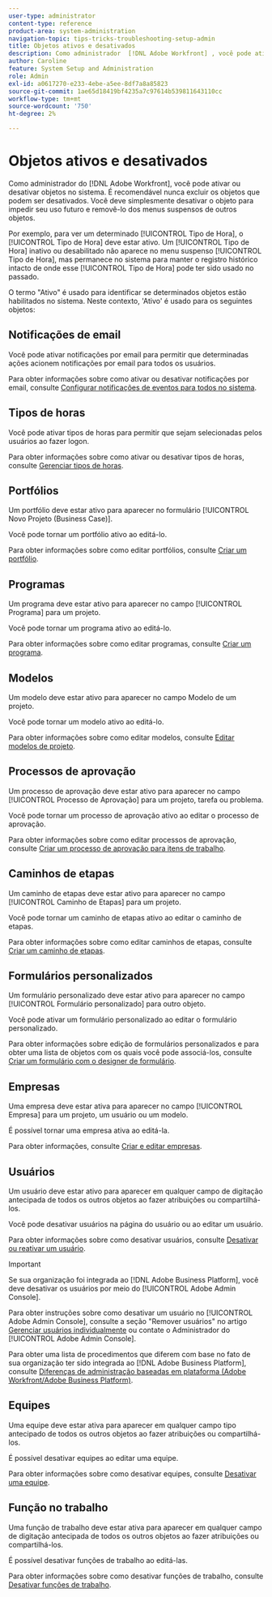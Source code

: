 ```yaml
---
user-type: administrator
content-type: reference
product-area: system-administration
navigation-topic: tips-tricks-troubleshooting-setup-admin
title: Objetos ativos e desativados
description: Como administrador  [!DNL Adobe Workfront] , você pode ativar ou desativar objetos no sistema. É recomendável nunca excluir os objetos que podem ser desativados. Você deve simplesmente desativar o objeto para impedir seu uso futuro e removê-lo dos menus suspensos de outros objetos.
author: Caroline
feature: System Setup and Administration
role: Admin
exl-id: a0617270-e233-4ebe-a5ee-8df7a8a85823
source-git-commit: 1ae65d18419bf4235a7c97614b539811643110cc
workflow-type: tm+mt
source-wordcount: '750'
ht-degree: 2%

---
```


# Objetos ativos e desativados

Como administrador do [!DNL Adobe Workfront], você pode ativar ou desativar objetos no sistema. É recomendável nunca excluir os objetos que podem ser desativados. Você deve simplesmente desativar o objeto para impedir seu uso futuro e removê-lo dos menus suspensos de outros objetos.

Por exemplo, para ver um determinado [!UICONTROL Tipo de Hora], o [!UICONTROL Tipo de Hora] deve estar ativo. Um [!UICONTROL Tipo de Hora] inativo ou desabilitado não aparece no menu suspenso [!UICONTROL Tipo de Hora], mas permanece no sistema para manter o registro histórico intacto de onde esse [!UICONTROL Tipo de Hora] pode ter sido usado no passado.

O termo &quot;Ativo&quot; é usado para identificar se determinados objetos estão habilitados no sistema. Neste contexto, &#39;Ativo&#39; é usado para os seguintes objetos:

## Notificações de email

Você pode ativar notificações por email para permitir que determinadas ações acionem notificações por email para todos os usuários.

Para obter informações sobre como ativar ou desativar notificações por email, consulte [Configurar notificações de eventos para todos no sistema](../../administration-and-setup/manage-workfront/emails/configure-event-notifications-for-everyone-in-the-system.md).

## Tipos de horas

Você pode ativar tipos de horas para permitir que sejam selecionadas pelos usuários ao fazer logon.

Para obter informações sobre como ativar ou desativar tipos de horas, consulte [Gerenciar tipos de horas](../../administration-and-setup/set-up-workfront/configure-timesheets-schedules/hour-types.md).

## Portfólios

Um portfólio deve estar ativo para aparecer no formulário [!UICONTROL Novo Projeto (Business Case)].

Você pode tornar um portfólio ativo ao editá-lo.

Para obter informações sobre como editar portfólios, consulte [Criar um portfólio](../../manage-work/portfolios/create-and-manage-portfolios/create-portfolios.md).

## Programas

Um programa deve estar ativo para aparecer no campo [!UICONTROL Programa] para um projeto.

Você pode tornar um programa ativo ao editá-lo.

Para obter informações sobre como editar programas, consulte [Criar um programa](../../manage-work/portfolios/create-and-manage-programs/create-program.md).

## Modelos

Um modelo deve estar ativo para aparecer no campo Modelo de um projeto.

Você pode tornar um modelo ativo ao editá-lo.

Para obter informações sobre como editar modelos, consulte [Editar modelos de projeto](../../manage-work/projects/create-and-manage-templates/edit-templates.md).

## Processos de aprovação

Um processo de aprovação deve estar ativo para aparecer no campo [!UICONTROL Processo de Aprovação] para um projeto, tarefa ou problema.

Você pode tornar um processo de aprovação ativo ao editar o processo de aprovação.

Para obter informações sobre como editar processos de aprovação, consulte [Criar um processo de aprovação para itens de trabalho](../../administration-and-setup/customize-workfront/configure-approval-milestone-processes/create-approval-processes.md).

## Caminhos de etapas

Um caminho de etapas deve estar ativo para aparecer no campo [!UICONTROL Caminho de Etapas] para um projeto.

Você pode tornar um caminho de etapas ativo ao editar o caminho de etapas.

Para obter informações sobre como editar caminhos de etapas, consulte [Criar um caminho de etapas](../../administration-and-setup/customize-workfront/configure-approval-milestone-processes/create-milestone-path.md).

## Formulários personalizados

Um formulário personalizado deve estar ativo para aparecer no campo [!UICONTROL Formulário personalizado] para outro objeto.

Você pode ativar um formulário personalizado ao editar o formulário personalizado.

Para obter informações sobre edição de formulários personalizados e para obter uma lista de objetos com os quais você pode associá-los, consulte [Criar um formulário com o designer de formulário](/help/quicksilver/administration-and-setup/customize-workfront/create-manage-custom-forms/form-designer/design-a-form/design-a-form.md).

## Empresas

Uma empresa deve estar ativa para aparecer no campo [!UICONTROL Empresa] para um projeto, um usuário ou um modelo.

É possível tornar uma empresa ativa ao editá-la.

Para obter informações, consulte [Criar e editar empresas](../../administration-and-setup/set-up-workfront/organizational-setup/create-and-edit-companies.md).

## Usuários

Um usuário deve estar ativo para aparecer em qualquer campo de digitação antecipada de todos os outros objetos ao fazer atribuições ou compartilhá-los.

Você pode desativar usuários na página do usuário ou ao editar um usuário.

Para obter informações sobre como desativar usuários, consulte [Desativar ou reativar um usuário](../../administration-and-setup/add-users/create-and-manage-users/deactivate-a-user.md).

>[!IMPORTANT]
>
>Se sua organização foi integrada ao [!DNL Adobe Business Platform], você deve desativar os usuários por meio do [!UICONTROL Adobe Admin Console].
>
>Para obter instruções sobre como desativar um usuário no [!UICONTROL Adobe Admin Console], consulte a seção &quot;Remover usuários&quot; no artigo [Gerenciar usuários individualmente](https://helpx.adobe.com/enterprise/using/manage-users-individually.html) ou contate o Administrador do [!UICONTROL Adobe Admin Console].
>
>Para obter uma lista de procedimentos que diferem com base no fato de sua organização ter sido integrada ao [!DNL Adobe Business Platform], consulte [Diferenças de administração baseadas em plataforma (Adobe Workfront/Adobe Business Platform)](../../administration-and-setup/get-started-wf-administration/actions-in-admin-console.md).

## Equipes

Uma equipe deve estar ativa para aparecer em qualquer campo tipo antecipado de todos os outros objetos ao fazer atribuições ou compartilhá-los.

É possível desativar equipes ao editar uma equipe.

Para obter informações sobre como desativar equipes, consulte [Desativar uma equipe](../../people-teams-and-groups/create-and-manage-teams/deactivate-a-team.md).

## Função no trabalho

Uma função de trabalho deve estar ativa para aparecer em qualquer campo de digitação antecipada de todos os outros objetos ao fazer atribuições ou compartilhá-los.

É possível desativar funções de trabalho ao editá-las.

Para obter informações sobre como desativar funções de trabalho, consulte [Desativar funções de trabalho](../../administration-and-setup/set-up-workfront/organizational-setup/deactivate-job-roles.md).
